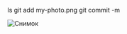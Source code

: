 ls
git add my-photo.png
git commit -m 

![Снимок](https://user-images.githubusercontent.com/119755617/206840262-4c0b94ce-2c13-47af-bb6c-f1d343f381f4.PNG)
